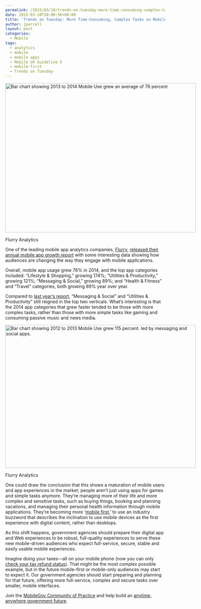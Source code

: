 ```yaml
---
permalink: /2015/03/10/trends-on-tuesday-more-time-consuming-complex-tasks-on-mobile-platforms/
date: 2015-03-10T10:00:56+00:00
title: 'Trends on Tuesday: More Time-Consuming, Complex Tasks on Mobile Platforms'
author: jparcell
layout: post
categories:
  - Mobile
tags:
  - analytics
  - mobile
  - mobile apps
  - Mobile UX Guideline 5
  - mobile-first
  - Trends on Tuesday
---
```


<div id="attachment_251542" style="width: 610px" class="wp-caption aligncenter">
  <img class="size-full wp-image-251542" src="https://s3.amazonaws.com/sitesusa/wp-content/uploads/sites/212/2015/03/600-x-470-Flurry-Analytics-2013-2014-Mobile-Use-Grows-76-percent-year-over-year.jpg" alt="Bar chart showing 2013 to 2014 Mobile Use grew an average of 76 percent" width="600" height="470" />
  
  <p class="wp-caption-text">
    Flurry Analytics
  </p>
</div>

One of the leading mobile app analytics companies, <a href="http://www.flurry.com/" target="_blank">Flurry</a>, <a href="http://www.flurry.com/blog/flurry-insights/shopping-productivity-and-messaging-give-mobile-another-stunning-growth-year#.VOT2AFPF-Zk" target="_blank">released their annual mobile app growth report</a> with some interesting data showing how audiences are changing the way they engage with mobile applications.

Overall, mobile app usage grew 76% in 2014, and the top app categories included: “Lifestyle & Shopping,” growing 174%; “Utilities & Productivity,” growing 121%; “Messaging & Social,” growing 89%; and “Health & Fitness” and “Travel” categories, both growing 89% year over year.

<p dir="ltr">
  Compared to <a href="http://www.flurry.com/bid/103601/Mobile-Use-Grows-115-in-2013-Propelled-by-Messaging-Apps" target="_blank">last year’s report</a>, “Messaging & Social” and “Utilities & Productivity” still reigned in the top two verticals. What’s interesting is that the 2014 app categories that grew faster tended to be those with more complex tasks, rather than those with more simple tasks like gaming and consuming passive music and news media.
</p>

<div id="attachment_251532" style="width: 610px" class="wp-caption aligncenter">
  <img class="size-full wp-image-251532" src="https://s3.amazonaws.com/sitesusa/wp-content/uploads/sites/212/2015/03/600-x-450-Flurry-Analytics-Mobile-Use-Grows-115-percent-in-2013-led-by-messaging-and-social-apps.jpg" alt="Bar chart showing 2012 to 2013 Mobile Use grew 115 percent. led by messaging and social apps." width="600" height="450" />
  
  <p class="wp-caption-text">
    Flurry Analytics
  </p>
</div>

One could draw the conclusion that this shows a maturation of mobile users and app experiences in the market; people aren&#8217;t just using apps for games and simple tasks anymore. They’re managing more of their life and more complex and sensitive tasks, such as buying things, booking and planning vacations, and managing their personal health information through mobile applications. They’re becoming more ‘[mobile first](https://www.digitalgov.gov/2013/09/30/mobile-first/),’ to use an industry buzzword that describes the inclination to use mobile devices as the first experience with digital content, rather than desktops.

As this shift happens, government agencies should prepare their digital app and Web experiences to be robust, full-quality experiences to serve these new mobile-driven audiences who expect full-service, secure, stable and easily usable mobile experiences.

Imagine doing your taxes—all on your mobile phone (now you can only [check your tax refund status](https://www.digitalgov.gov/2015/02/19/irs2go-app-provides-multi-symptom-relief-for-tax-anxiety/ "IRS2Go App Provides Multi-Symptom Relief for Tax Anxiety")). That might be the most complex possible example, but in the future mobile-first or mobile-only audiences may start to expect it. Our government agencies should start preparing and planning for that future, offering more full-service, complex and secure tasks over smaller, mobile interfaces.

Join the [MobileGov Community of Practice](https://www.digitalgov.gov/communities/mobile/ "Mobile") and help build an [anytime, anywhere government future](https://www.digitalgov.gov/2015/01/29/how-government-will-accelerate-anytime-anywhere-services-and-information-in-2015/ "How Government will Accelerate Anytime, Anywhere Services and Information in 2015").